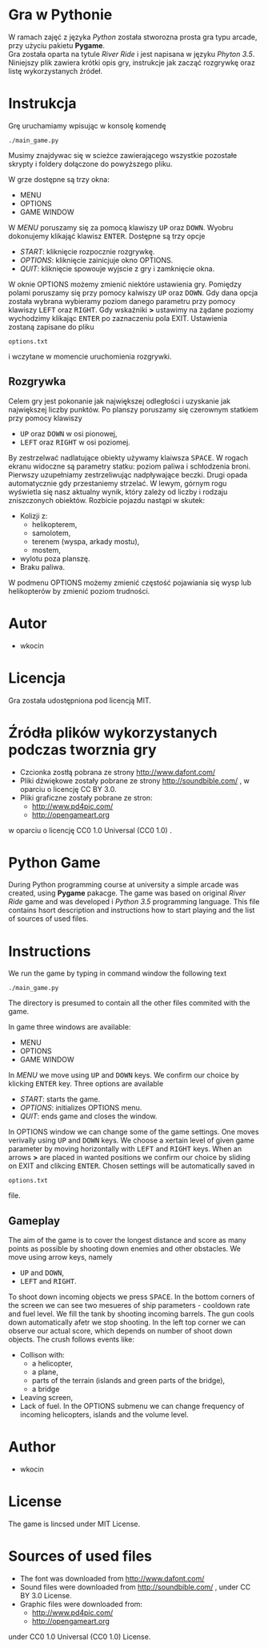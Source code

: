 # Gra w Pythonie

W ramach zajęć z języka *Python* została stworozna prosta gra typu arcade, przy użyciu pakietu **Pygame**.  
Gra została oparta na tytule *River Ride* i jest napisana w języku *Phyton 3.5*. Niniejszy plik zawiera krótki opis gry, instrukcje jak zacząć rozgrywkę oraz listę wykorzystanych źródeł.

# Instrukcja

Grę uruchamiamy wpisując w konsolę komendę
```
./main_game.py
```
Musimy znajdywac się w scieżce zawierającego wszystkie pozostałe skrypty i foldery dołączone do powyższego pliku.

W grze dostępne są trzy okna:
* MENU
* OPTIONS
* GAME WINDOW

W *MENU* poruszamy się za pomocą klawiszy <kbd>UP</kbd> oraz <kbd>DOWN</kbd>. Wyobru dokonujemy klikająć klawisz <kbd>ENTER</kbd>. Dostępne są trzy opcje
* *START*: kliknięcie rozpocznie rozgrywkę.
* *OPTIONS*: kliknięcie zainicjuje okno OPTIONS.
* *QUIT*: kliknięcie spowouje wyjscie z gry i zamknięcie okna.

W oknie OPTIONS możemy zmienić niektóre ustawienia gry. Pomiędzy polami poruszamy się przy pomocy kalwiszy <kbd>UP</kbd> oraz <kbd>DOWN</kbd>. Gdy dana opcja została wybrana wybieramy poziom danego parametru przy pomocy klawiszy <kbd>LEFT</kbd> oraz <kbd>RIGHT</kbd>. Gdy wskaźniki **>** ustawimy na żądane poziomy wychodzimy klikając <kbd>ENTER</kbd> po zaznaczeniu pola EXIT. Ustawienia zostaną zapisane do pliku 
```
options.txt
```
i wczytane w momencie uruchomienia rozgrywki.

## Rozgrywka

Celem gry jest pokonanie jak największej odległości i uzyskanie jak największej liczby punktów. 
Po planszy poruszamy się czerownym statkiem przy pomocy klawiszy
* <kbd>UP</kbd> oraz <kbd>DOWN</kbd> w osi pionowej,
* <kbd>LEFT</kbd> oraz <kbd>RIGHT</kbd> w osi poziomej.

By zestrzelwać nadlatujące obiekty używamy klaiwsza <kbd>SPACE</kbd>.  W rogach ekranu widoczne są parametry statku: poziom paliwa i schłodzenia broni. Pierwszy uzupełniamy zestrzeliwując nadpływające beczki. Drugi opada automatycznie gdy przestaniemy strzelać. 
W lewym, górnym rogu wyświetla się nasz aktualny wynik, który zależy od liczby i rodzaju zniszczonych obiektów.
Rozbicie pojazdu nastąpi w skutek:
* Kolizji z:
  * helikopterem,
  * samolotem,
  * terenem (wyspa, arkady mostu),
  * mostem,
* wylotu poza planszę.
* Braku paliwa.

W podmenu OPTIONS możemy zmienić częstość pojawiania się wysp lub helikopterów by zmienić poziom trudności.
  
# Autor

* wkocin

# Licencja 
Gra została udostępniona pod licencją  MIT.

# Źródła plików wykorzystanych podczas tworznia gry

* Czcionka zostłą pobrana ze strony http://www.dafont.com/
* Pliki dźwiękowe zostały pobrane ze strony http://soundbible.com/ , w oparciu o licencję CC BY 3.0.
* Pliki graficzne zostały pobrane ze stron:
  * http://www.pd4pic.com/ 
  * http://opengameart.org
  
 w oparciu o licencję CC0 1.0 Universal (CC0 1.0) .
 
# Python Game

During Python programming course at university a simple arcade was created, using **Pygame** pakacge. The game was based on original *River Ride* game and was developed i *Python 3.5* programming language. This file contains hsort description and instructions how to start playing and the list of sources of used files. 

# Instructions 

We run the game by typing in command window the following text
```
./main_game.py
```
The directory is presumed to contain all the other files commited with the game.

In game three windows are available:

* MENU
* OPTIONS
* GAME WINDOW

In *MENU* we move using <kbd>UP</kbd> and <kbd>DOWN</kbd> keys. We confirm our choice by klicking <kbd>ENTER</kbd> key. Three options are available

* *START*: starts the game.
* *OPTIONS*: initializes OPTIONS menu.
* *QUIT*: ends game and closes the window.

In OPTIONS window we can change some of the game settings. One moves verivally using <kbd>UP</kbd> and <kbd>DOWN</kbd> keys. We choose a xertain level of given game parameter by moving horizontally with <kbd>LEFT</kbd> and <kbd>RIGHT</kbd> keys. When an arrows **>** are placed in wanted positions we confirm our choice by sliding on EXIT and clikcing <kbd>ENTER</kbd>. Chosen settings will be automatically saved in 
```
options.txt
```
file.

## Gameplay

The aim of the game is to cover the longest distance and score as many points as possible by shooting down enemies and other obstacles. We move using arrow keys, namely
* <kbd>UP</kbd> and <kbd>DOWN</kbd>,
* <kbd>LEFT</kbd> and <kbd>RIGHT</kbd>.

To shoot down incoming objects we press  <kbd>SPACE</kbd>. In the bottom corners of the screen we can see two mesueres of ship parameters - cooldown rate and fuel level. We fill the tank by shooting incoming barrels. The gun cools down automatically afetr we stop shooting. 
In the left top corner we can observe our actual score, which depends on number of shoot down objects. The crush follows events like:
* Collison with:
  * a helicopter,
  * a plane,
  * parts of the terrain (islands and green parts of the bridge),
  * a bridge 
* Leaving screen,
* Lack of fuel.
In the OPTIONS submenu we can change frequency of incoming helicopters, islands and the volume level.

# Author

* wkocin

# License 
The game is lincsed under MIT License.

#  Sources of used files 

* The font was downloaded from http://www.dafont.com/
* Sound files were downloaded from http://soundbible.com/ , under CC BY 3.0 License.
* Graphic files were downloaded from:
  * http://www.pd4pic.com/ 
  * http://opengameart.org
  
 under CC0 1.0 Universal (CC0 1.0) License.
